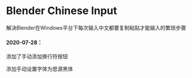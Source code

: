 # Blender Chinese Input
解决Blender在Windows平台下每次输入中文都要复制粘贴才能输入的繁琐步骤

#### 2020-07-28：
添加了手动添加换行符按钮


添加手动设置字体为思源黑体
